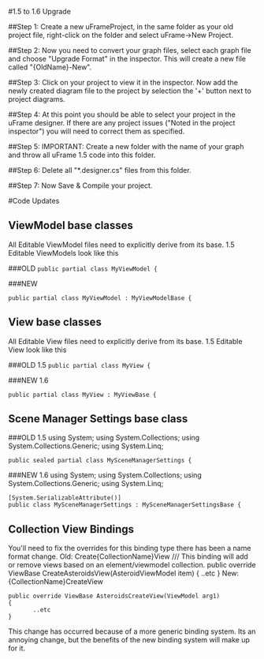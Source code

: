 #1.5 to 1.6 Upgrade

##Step 1:
Create a new uFrameProject, in the same folder as your old project file, right-click on the folder and select uFrame->New Project.

##Step 2:
Now you need to convert your graph files, select each graph file and choose "Upgrade Format" in the inspector.  This will create a new file 
called "{OldName}-New".

##Step 3:
Click on your project to view it in the inspector. Now add the newly created diagram file to the project by selection the '+' button next to 
project diagrams.

##Step 4:
At this point you should be able to select your project in the uFrame designer.  If there are any project issues ("Noted in the project inspector") you will need to correct them as specified.

##Step 5:
IMPORTANT: Create a new folder with the name of your graph and throw all uFrame 1.5 code into this folder.

##Step 6:
Delete all "*.designer.cs" files from this folder.

##Step 7:
Now Save & Compile your project.

#Code Updates
## ViewModel base classes
All Editable ViewModel files need to explicitly derive from its base.  1.5 Editable ViewModels look like this

###OLD
`public partial class MyViewModel {`

###NEW

`public partial class MyViewModel : MyViewModelBase {`

## View base classes
All Editable View files need to explicitly derive from its base.  1.5 Editable View look like this

###OLD 1.5
`public partial class MyView {`

###NEW 1.6

`public partial class MyView : MyViewBase {`

## Scene Manager Settings base class
###OLD 1.5
    using System;
    using System.Collections;
    using System.Collections.Generic;
    using System.Linq;

    public sealed partial class MySceneManagerSettings {

###NEW 1.6
    using System;
    using System.Collections;
    using System.Collections.Generic;
    using System.Linq;

    [System.SerializableAttribute()]
    public class MySceneManagerSettings : MySceneManagerSettingsBase {

## Collection View Bindings
You'll need to fix the overrides for this binding type there has been a name format change.
Old: Create{CollectionName}View
  /// This binding will add or remove views based on an element/viewmodel collection.
    public override ViewBase CreateAsteroidsView(AsteroidViewModel item)
    {
        ..etc
    }
New: {CollectionName}CreateView

    public override ViewBase AsteroidsCreateView(ViewModel arg1)
    {
           ..etc
    }

  
This change has occurred because of a more generic binding system.  Its an annoying change, but the benefits of the new binding system will make up for it.




